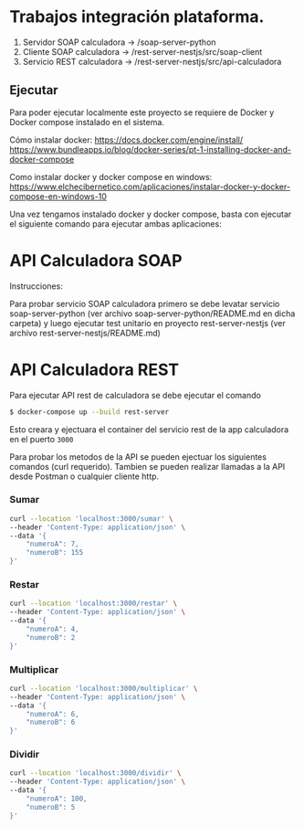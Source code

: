 # Trabajos integración plataforma.


1. Servidor SOAP calculadora -> /soap-server-python
2. Cliente SOAP calculadora -> /rest-server-nestjs/src/soap-client 
3. Servicio REST calculadora -> /rest-server-nestjs/src/api-calculadora


## Ejecutar
Para poder ejecutar localmente este proyecto se requiere de Docker y Docker compose instalado en el sistema.    

Cómo instalar docker: 
    https://docs.docker.com/engine/install/ 
    https://www.bundleapps.io/blog/docker-series/pt-1-installing-docker-and-docker-compose

Como instalar docker y docker compose en windows: https://www.elchecibernetico.com/aplicaciones/instalar-docker-y-docker-compose-en-windows-10


Una vez tengamos instalado docker y docker compose, basta con ejecutar el siguiente comando para ejecutar ambas aplicaciones: 

# API Calculadora SOAP

Instrucciones: 

Para probar servicio SOAP calculadora primero se debe levatar servicio soap-server-python (ver archivo soap-server-python/README.md en dicha carpeta) y luego ejecutar test unitario en proyecto rest-server-nestjs (ver archivo rest-server-nestjs/README.md)

# API Calculadora REST

Para ejecutar API rest de calculadora se debe ejecutar el comando 

````bash
$ docker-compose up --build rest-server
````

Esto creara y ejectuara el container del servicio rest de la app calculadora en el puerto `3000`

Para probar los metodos de la API se pueden ejectuar los siguientes comandos (curl requerido). Tambien se pueden realizar llamadas a la API desde Postman o cualquier cliente http.


### Sumar
````bash
curl --location 'localhost:3000/sumar' \
--header 'Content-Type: application/json' \
--data '{
    "numeroA": 7,
    "numeroB": 155
}'
````

### Restar
````bash
curl --location 'localhost:3000/restar' \
--header 'Content-Type: application/json' \
--data '{
    "numeroA": 4,
    "numeroB": 2
}'
````

### Multiplicar
````bash
curl --location 'localhost:3000/multiplicar' \
--header 'Content-Type: application/json' \
--data '{
    "numeroA": 6,
    "numeroB": 6
}'
````


### Dividir
````bash
curl --location 'localhost:3000/dividir' \
--header 'Content-Type: application/json' \
--data '{
    "numeroA": 100,
    "numeroB": 5
}'
````